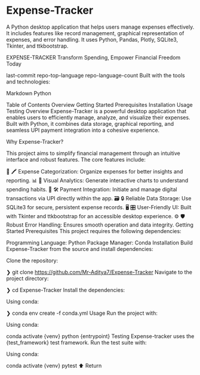 # Expense-Tracker
A Python desktop application that helps users manage expenses effectively. It includes features like record management, graphical representation of expenses, and error handling. It uses Python, Pandas, Plotly, SQLite3, Tkinter, and ttkbootstrap.

EXPENSE-TRACKER
Transform Spending, Empower Financial Freedom Today

last-commit repo-top-language repo-language-count
Built with the tools and technologies:

Markdown Python

Table of Contents
Overview
Getting Started
Prerequisites
Installation
Usage
Testing
Overview
Expense-Tracker is a powerful desktop application that enables users to efficiently manage, analyze, and visualize their expenses. Built with Python, it combines data storage, graphical reporting, and seamless UPI payment integration into a cohesive experience.

Why Expense-Tracker?

This project aims to simplify financial management through an intuitive interface and robust features. The core features include:

🧾 🖍️ Expense Categorization: Organize expenses for better insights and reporting.
📊 🎨 Visual Analytics: Generate interactive charts to understand spending habits.
💸 🛠️ Payment Integration: Initiate and manage digital transactions via UPI directly within the app.
🗃️ 🔒 Reliable Data Storage: Use SQLite3 for secure, persistent expense records.
🖥️ 🎛️ User-Friendly UI: Built with Tkinter and ttkbootstrap for an accessible desktop experience.
⚙️ 🛡️ Robust Error Handling: Ensures smooth operation and data integrity.
Getting Started
Prerequisites
This project requires the following dependencies:

Programming Language: Python
Package Manager: Conda
Installation
Build Expense-Tracker from the source and install dependencies:

Clone the repository:

❯ git clone https://github.com/Mr-Aditya7/Expense-Tracker
Navigate to the project directory:

❯ cd Expense-Tracker
Install the dependencies:

Using conda:

❯ conda env create -f conda.yml
Usage
Run the project with:

Using conda:

conda activate {venv}
python {entrypoint}
Testing
Expense-tracker uses the {test_framework} test framework. Run the test suite with:

Using conda:

conda activate {venv}
pytest
⬆ Return
